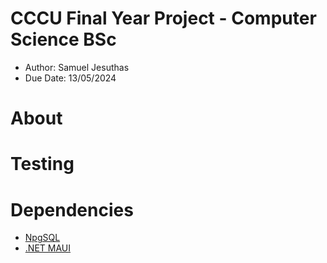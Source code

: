 # CCCU Final Year Project - Computer Science BSc

- Author: Samuel Jesuthas
- Due Date: 13/05/2024

# About

# Testing

# Dependencies
- [NpgSQL](https://www.npgsql.org/)
- [.NET MAUI](https://learn.microsoft.com/en-us/dotnet/maui/?view=net-maui-8.0)